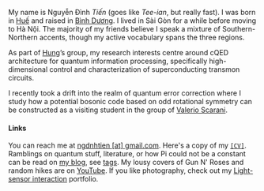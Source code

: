 My name is Nguyễn Đình *Tiến* (goes like *Tee-ian*, but really fast). I was born in [Huế](https://en.wikipedia.org/wiki/Huế) and raised in [Bình Dương](https://vi.wikipedia.org/wiki/Thủ_Dầu_Một). I lived in Sài Gòn for a while before moving to Hà Nội. The majority of my friends believe I speak a mixture of Southern-Northern accents, though my active vocabulary spans the three regions.

As part of [Hung](https://scholar.google.com/citations?hl=en&user=L_NTUcoAAAAJ)’s group, my research interests centre around cQED architecture for quantum information processing, specifically high-dimensional control and characterization of superconducting transmon circuits. 

I recently took a drift into the realm of quantum error correction where I study how a potential bosonic code based on odd rotational symmetry can be constructed as a visiting student in the group of [Valerio Scarani](https://sites.google.com/site/valeriosgroup/group-members?authuser=0).

#### Links

You can reach me at [ngdnhtien [at] gmail.com](mailto:ngdnhtien@gmail.com). Here's a copy of my [`[CV]`](/pdf/cv.pdf). Ramblings on quantum stuff, literature, or how Pi could not be a constant can be read on [my blog](/posts), see [tags](/tags). My lousy covers of Gun N' Roses and random hikes are on [YouTube](https://www.youtube.com/@ngdnhtien). If you like photography, check out my [Light-sensor interaction](https://light-sensor-interaction.github.io) portfolio.

